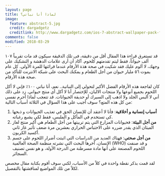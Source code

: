 ```yaml
---
layout: page
title: لماذا أنا نباتي؟
image:
  feature: abstract-5.jpg
  credit: dargadgetz
  creditlink: http://www.dargadgetz.com/ios-7-abstract-wallpaper-pack-for-iphone-5-and-ipod-touch-retina/
comments: false
modified: 2018-03-29
---
```

قد تستغرق قراءة هذا المقال أقل من دقيقة، فى تلك الدقيقة سيكون قد مات تقريباً ١٠٧ ألف حيواناً، فقط ليتم تقدمتهم كلحوم. آكاد أن أرى علامات الدهشة و التشكيك على وجهك، لا ألوم عليك فقد شكيت فى صحة هذة الأرقام عندما قرائتها للمرة الأولى. كل عام يموت ٥٦ مليار حيوان من أجل الطعام و يمكنك البحث على شبكة الانترنت للتأكد من صحة هذة الأرقام.

كان لفاجعة هذه الأرقام الفضل الأكبر لتحولي إلى النباتية.. نعم، أنا نباتي ١٠٠٪ فإني لا أكل اللحوم بجميع أنوعها ولا منتجات الالبان، للإختصار أنا لا أكل أي منتج حيواني. زد على ذلك أني لا ألبس الجلد ولا اذهب إلى السيرك أو حديقة الحيوانات. قد تتعجب لماذا أحرم نفسي من كل هذه المتع؟ سوف أجيب على هذا السؤال في الثلاثة أسباب التالية:

1. **أسباب إنسانية و أخلاقية**: فأنا لا أعتقد أن للإنسان الحق في تعذيب الحيوانات و ذبحها كي تستخدم في المأكل و الملبس، فقط لكي يشبع رغباته. 
2. **من أجل البيئة**: فحيوانات المزارع التي يتم تربيتها من أجل الطعام هي أكبر منتج لغاز الميثان الذي يقدر ضرره على الاحتباس الحراري بعشرين مرة ضعف تأثير غاز ثاني أكسيد الكربون. 
3. **من أجل صحتي**: فهناك العديد من الدراسات التي اثبتت أضرار اللحوم على جسم الإنسان، آخرها البحث التي نشرته منظمة الصحة العالمية (WHO) و قد صنفت اللحوم المصنعة على أنها مادة مسرطنة من الدرجة الأولة، و هو نفس تصنيف السجائر.

لقد قمت بذكر  نقطة واحدة في كلاً من الأسباب، لكني سوف أقوم بكتابة مقال مخصص لكلاً من تلك المواضيع لمناقشتها بالتفصيل.
